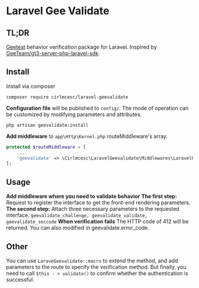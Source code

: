 # Laravel Gee Validate

TL;DR
-----
[Geetest](https://www.geetest.com/) behavior verification package for Laravel. Inspired by [GeeTeam/gt3-server-php-laravel-sdk](https://github.com/GeeTeam/gt3-server-php-laravel-sdk/tree/master).

Install
-------
Install via composer
```shell
composer require cirlmcesc/laravel-geevalidate
```

**Configuration file** will be published to `config/`.
The mode of operation can be customized by modifying parameters and attributes.
```shell
php artisan geevalidate:install
```

**Add middleware** to `app\Http\Kernel.php` routeMiddleware's array. 
```php
protected $routeMiddleware = [
    ....
    'geevalidate' => \Cirlmcesc\LaravelGeevalidate\Middlewares\LaravelGeevalidateMiddleware::class,
];
```

Usage
-----
**Add middleware where you need to validate behavior**
**The first step:** Request to register the interface to get the front-end rendering parameters.
**The second step:** Attach three necessary parameters to the requested interface. `geevalidate_challenge, geevalidate_validate, geevalidate_seccode`
**When verification fails** The HTTP code of 412 will be returned. You can also modified in geevalidate.error_code.

Other
-----
You can use `LaraveGeevalidate::macro` to extend the method, and add parameters to the route to specify the verification method.
But finally, you need to call `$this - > validate()` to confirm whether the authentication is successful.

